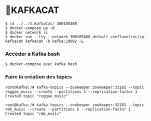 
# 🔎KAFKACAT 

```
$ cd ../../1.KafkaCat/ 300105468 
$ docker-compose up -d 
$ docker network ls
$ docker run --tty --network 300105468_default confluentinc/cp-kafkacat kafkacat -b kafka:29092 -L
```
### Accèder à Kafka bash

```
$ docker-compose exec kafka bash 
```
### Faire la création des topics
```
root@kafka:/# kafka-topics --zookeeper zookeeper:32181 --topic reggae_music --create --partitions 3 --replication-factor 1
Created topic "reggae_music"
```
```
root@kafka:/# kafka-topics --zookeeper zookeeper:32181 --topic rmb_music --create --partitions 5 --replication-factor 1
Created topic "rmb_music"
```

